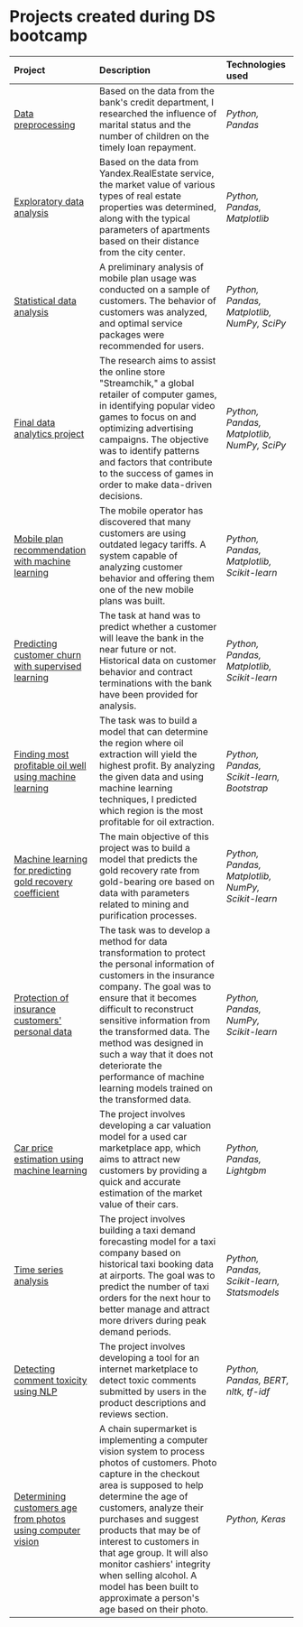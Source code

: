 # Projects created during DS bootcamp

| Project | Description | Technologies used | 
| :---------------------- | :---------------------- | :---------------------- |
| [Data preprocessing](https://github.com/gi-garif/data-science-and-analytics-projects/blob/main/Data%20preprocessing.ipynb) | Based on the data from the bank's credit department, I researched the influence of marital status and the number of children on the timely loan repayment. | *Python, Pandas* |
| [Exploratory data analysis](https://github.com/gi-garif/data-science-and-analytics-projects/blob/main/Exploratory%20data%20analysis.ipynb) | Based on the data from Yandex.RealEstate service, the market value of various types of real estate properties was determined, along with the typical parameters of apartments based on their distance from the city center.| *Python, Pandas, Matplotlib* |
| [Statistical data analysis](https://github.com/gi-garif/data-science-and-analytics-projects/blob/main/Statistical%20data%20analysis.ipynb) | A preliminary analysis of mobile plan usage was conducted on a sample of customers. The behavior of customers was analyzed, and optimal service packages were recommended for users.| *Python, Pandas, Matplotlib, NumPy, SciPy* |
| [Final data analytics project](https://github.com/gi-garif/data-science-and-analytics-projects/blob/main/Final%20data%20analytics%20project.ipynb) | The research aims to assist the online store "Streamchik," a global retailer of computer games, in identifying popular video games to focus on and optimizing advertising campaigns. The objective was to identify patterns and factors that contribute to the success of games in order to make data-driven decisions.| *Python, Pandas, Matplotlib, NumPy, SciPy* |
| [Mobile plan recommendation with machine learning](https://github.com/gi-garif/data-science-and-analytics-projects/blob/main/Mobile%20Plan%20Recommendation%20with%20Machine%20Learning.ipynb) | The mobile operator has discovered that many customers are using outdated legacy tariffs. A system capable of analyzing customer behavior and offering them one of the new mobile plans was built.| *Python, Pandas, Matplotlib, Scikit-learn* |
| [Predicting customer churn with supervised learning](https://github.com/gi-garif/data-science-and-analytics-projects/blob/main/Predicting%20Customer%20Churn%20with%20Supervised%20Learning.ipynb) | The task at hand was to predict whether a customer will leave the bank in the near future or not. Historical data on customer behavior and contract terminations with the bank have been provided for analysis.| *Python, Pandas, Matplotlib, Scikit-learn* |
| [Finding most profitable oil well using machine learning](https://github.com/gi-garif/data-science-and-analytics-projects/blob/main/Finding%20Most%20Profitable%20Oil%20Well%20using%20Machine%20Learning.ipynb) | The task was to build a model that can determine the region where oil extraction will yield the highest profit. By analyzing the given data and using machine learning techniques, I predicted which region is the most profitable for oil extraction. | *Python, Pandas, Scikit-learn, Bootstrap* |
| [Machine learning for predicting gold recovery coefficient](https://github.com/gi-garif/data-science-and-analytics-projects/blob/main/Machine%20Learning%20for%20Predicting%20Gold%20Recovery%20Coefficient.ipynb) | The main objective of this project was to build a model that predicts the gold recovery rate from gold-bearing ore based on data with parameters related to mining and purification processes.| *Python, Pandas, Matplotlib, NumPy, Scikit-learn* |
| [Protection of insurance customers' personal data](https://github.com/gi-garif/data-science-and-analytics-projects/blob/main/Protection%20of%20Insurance%20Customers'%20Personal%20Data.ipynb) | The task was to develop a method for data transformation to protect the personal information of customers in the insurance company. The goal was to ensure that it becomes difficult to reconstruct sensitive information from the transformed data. The method was designed in such a way that it does not deteriorate the performance of machine learning models trained on the transformed data. | *Python, Pandas, NumPy, Scikit-learn* |
| [Car price estimation using machine learning](https://github.com/gi-garif/data-science-and-analytics-projects/blob/main/Car%20Price%20Estimation%20using%20Machine%20Learning.ipynb) | The project involves developing a car valuation model for a used car marketplace app, which aims to attract new customers by providing a quick and accurate estimation of the market value of their cars. | *Python, Pandas, Lightgbm* |
| [Time series analysis](https://github.com/gi-garif/data-science-and-analytics-projects/blob/main/Time%20Series%20Analysis.ipynb) | The project involves building a taxi demand forecasting model for a taxi company based on historical taxi booking data at airports. The goal was to predict the number of taxi orders for the next hour to better manage and attract more drivers during peak demand periods.| *Python, Pandas, Scikit-learn, Statsmodels* |
| [Detecting comment toxicity using NLP](https://github.com/gi-garif/data-science-and-analytics-projects/blob/main/Detecting%20Comment%20Toxicity%20using%20NLP.ipynb) | The project involves developing a tool for an internet marketplace to detect toxic comments submitted by users in the product descriptions and reviews section.| *Python, Pandas, BERT, nltk, tf-idf* |
| [Determining customers age from photos using computer vision](https://github.com/gi-garif/data-science-and-analytics-projects/blob/main/Determining%20customers%20age%20from%20photos%20using%20computer%20vision.ipynb) | A chain supermarket is implementing a computer vision system to process photos of customers. Photo capture in the checkout area is supposed to help determine the age of customers, analyze their purchases and suggest products that may be of interest to customers in that age group. It will also monitor cashiers' integrity when selling alcohol. A model has been built to approximate a person's age based on their photo.| *Python, Keras* |

